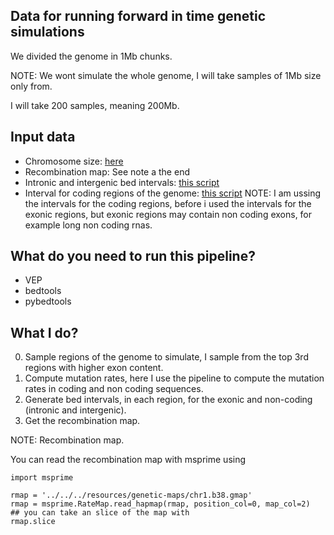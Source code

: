 ## Data for running forward in time genetic simulations

We divided the genome in 1Mb chunks.

NOTE: We wont simulate the whole genome, I will take samples of 1Mb size
only from.

I will take 200 samples, meaning 200Mb.

## Input data

- Chromosome size: [here](../220113-ConstructBoostrapedDatasets/data/human-autosomes.genome)
- Recombination map: See note a the end
- Intronic and intergenic bed intervals: [this script](../211128-compute-mL/00-get-intronic-intergenic-regions.R)
- Interval for coding regions of the genome: [this script](../220423-Coding-mL-Whole-Genome-test/scripts/get-coding-regions.R)
NOTE: I am ussing the intervals for the coding regions, before i used the intervals for the exonic regions, but
exonic regions may contain non coding exons, for example long non coding rnas.

## What do you need to run this pipeline?

- VEP
- bedtools
- pybedtools

## What I do?

0. Sample regions of the genome to simulate, I sample from the top 3rd regions with higher exon content.
1. Compute mutation rates, here I use the pipeline to compute the mutation rates in coding and 
non coding sequences.
2. Generate bed intervals, in each region, for the exonic and non-coding (intronic and intergenic).
3. Get the recombination map.


NOTE: Recombination map.

You can read the recombination map with msprime using

```pytoh
import msprime

rmap = '../../../resources/genetic-maps/chr1.b38.gmap'
rmap = msprime.RateMap.read_hapmap(rmap, position_col=0, map_col=2)
## you can take an slice of the map with 
rmap.slice
```
